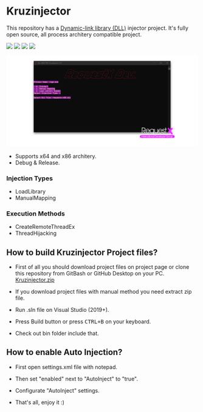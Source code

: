 # Kruzinjector
This repository has a [Dynamic-link library (DLL)](https://en.wikipedia.org/wiki/Dynamic-link_library) injector project. It's fully open source, all process architery compatible project.

![](https://img.shields.io/badge/language-c++-e76089?style=plastic) ![](https://img.shields.io/badge/license-GNU-green?style=plastic) ![](https://img.shields.io/badge/arch-x64%20%7C%20x86-d9654f?style=plastic) ![](https://img.shields.io/badge/config-Debug%20%7C%20Release-c0c0c0?style=plastic)

![Image of RequestX International Developer Group on Discord](https://github.com/kruz1337/Kruzinjector/blob/main/thumbnail.png)


- Supports x64 and x86 architery.
- Debug & Release.
### Injection Types
- LoadLibrary
- ManualMapping
### Execution Methods
- CreateRemoteThreadEx
- ThreadHijacking

## How to build Kruzinjector Project files?
* First of all you should download project files on project page or clone this repository from GitBash or GitHub Desktop on your PC. [Kruzinjector.zip](https://github.com/kruz1337/Kruzinjector/releases)

* If you download project files with manual method you need extract zip file.

* Run .sln file on Visual Studio (2019+).

* Press Build button or press <kbd>CTRL+B</kbd> on your keyboard.

* Check out bin folder include that.

## How to enable Auto Injection?
* First open settings.xml file with notepad.

* Then set "enabled" next to "AutoInject" to "true".

* Configurate "AutoInject" settings.

* That's all, enjoy it :)
